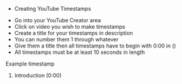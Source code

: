 * Creating YouTube Timestamps

- Go into your YouTube Creator area
- Click on video you wish to make timestamps
- Create a title for your timestamps in description
- You can number them 1 through whatever
- Give them a title then all timestamps have to begin with 0:00 in ()
- All timestamps must be at least 10 seconds in length

Example timestamp

1. Introduction (0:00)
